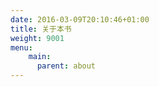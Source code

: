 ```yaml
---
date: 2016-03-09T20:10:46+01:00
title: 关于本书 
weight: 9001
menu:
    main: 
      parent: about
---
```

 